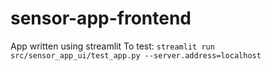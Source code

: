 # sensor-app-frontend

App written using streamlit
To test: `streamlit run src/sensor_app_ui/test_app.py --server.address=localhost`
